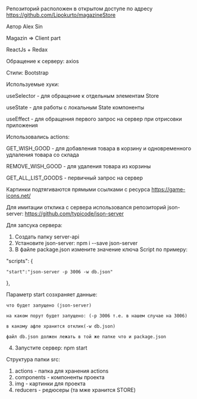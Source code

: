 Репозиторий расположен в открытом доступе по адресу https://github.com/Lipokurto/magazineStore

Автор Alex Sin 

Magazin => Client part

ReactJs + Redax

Обращение к серверу: axios

Стили: Bootstrap


Используемые хуки:

useSelector - для обращение к отдельным элементам Store

useState - для работы с локальным State компоненты

useEffect - для обращения первого запрос на сервер при отрисовки приложения


Использовались actions:

GET_WISH_GOOD - для добавления товара в корзину и одновременного удлаления товара со склада

REMOVE_WISH_GOOD - для удаления товара из корзины

GET_ALL_LIST_GOODS - первичный запрос на сервер


Картинки подтягиваются прямыми ссылками с ресурса https://game-icons.net/


Для имитации отклика с сервера использовался репозиторий json-server: https://github.com/typicode/json-server

Для запсука сервера:
1. Создать папку server-api
2. Установите json-server: npm i --save json-server
3. В файле package.json измените значение ключа Script по примеру:

  "scripts": {

    "start":"json-server -p 3006 -w db.json"

  },

  Параметр start созхраняет данные: 

    что будет запущено (json-server)

    на каком порут будет запущено: (-p 3006 т.е. в нашем случае на 3006)

    в какому афле хранится отклик(-w db.json)

    файл db.json должен лежать в той же папке что и package.json

4. Запустите сервер: npm start


Структура папки src:
1. actions - папка для хранения actions
2. components - компоненты проекта
3. img - картинки для проекта
4. reducers - редюсеры (та мже хранится STORE)